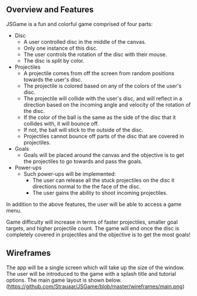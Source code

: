 ## Overview and Features
JSGame is a fun and colorful game comprised of four parts:
+ Disc
  + A user controlled disc in the middle of the canvas.
  + Only one instance of this disc.
  + The user controls the rotation of the disc with their mouse.
  + The disc is split by color.
+ Projectiles
  + A projectile comes from off the screen from random positions towards the user's disc.
  + The projectile is colored based on any of the colors of the user's disc.
  + The projectile will collide with the user's disc, and will reflect in a direction based on the incoming angle and velocity of the rotation of the disc.
  + If the color of the ball is the same as the side of the disc that it collides with, it will bounce off.
  + If not, the ball will stick to the outside of the disc.
  + Projectiles cannot bounce off parts of the disc that are covered in projectiles.
+ Goals
  + Goals will be placed around the canvas and the objective is to get the projectiles to go towards and pass the goals.
+ Power-ups
  + Such power-ups will be implemented:
    + The user can release all the stuck projectiles on the disc it directions normal to the the face of the disc.
    + The user gains the ability to shoot incoming projectiles.

In addition to the above features, the user will be able to access a game menu.

Game difficulty will increase in terms of faster projectiles, smaller goal targets, and higher projectile count.
The game will end once the disc is completely covered in projectiles and the objective is to get the most goals!

## Wireframes
The app will be a single screen which will take up the size of the window. The user will be introduced to the game with a splash title and tutorial options.
The main game layout is shown below.
(https://github.com/Strauaar/JSGame/blob/master/wireframes/main.png)
